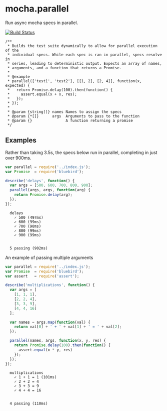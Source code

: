 # mocha.parallel

Run async mocha specs in parallel.

[![Build Status](https://travis-ci.org/danielstjules/mocha.parallel.svg?branch=master)](https://travis-ci.org/danielstjules/mocha.parallel)

```
/**
 * Builds the test suite dynamically to allow for parallel execution of the
 * individual specs. While each spec is ran in parallel, specs resolve in
 * series, leading to deterministic output. Expects an array of names,
 * arguments, and a function that returns a Promise.
 *
 * @example
 * parallel(['test1', 'test2'], [[1, 2], [2, 4]], function(x, expected) {
 *   return Promise.delay(100).then(function() {
 *     assert.equal(x + x, res);
 *   });
 * });
 *
 * @param {string[]} names Names to assign the specs
 * @param {*[]}      args  Arguments to pass to the function
 * @param {}               A function returning a promise
 */
```

## Examples

Rather than taking 3.5s, the specs below run in parallel, completing in just
over 900ms.

``` javascript
var parallel = require('../index.js');
var Promise  = require('bluebird');

describe('delays', function() {
  var args = [500, 600, 700, 800, 900];
  parallel(args, args, function(arg) {
    return Promise.delay(arg);
  });
});
```

```
  delays
    ✓ 500 (497ms)
    ✓ 600 (99ms)
    ✓ 700 (98ms)
    ✓ 800 (99ms)
    ✓ 900 (99ms)


  5 passing (902ms)
```

An example of passing multiple arguments

``` javascript
var parallel = require('../index.js');
var Promise  = require('bluebird');
var assert   = require('assert');

describe('multiplications', function() {
  var args = [
    [1, 1, 1],
    [2, 2, 4],
    [3, 3, 9],
    [4, 4, 16]
  ];

  var names = args.map(function(val) {
    return val[0] + ' + ' + val[1] + ' = ' + val[2];
  });

  parallel(names, args, function(x, y, res) {
    return Promise.delay(100).then(function() {
      assert.equal(x * y, res)
    });
  });
});
```

```
  multiplications
    ✓ 1 + 1 = 1 (101ms)
    ✓ 2 + 2 = 4
    ✓ 3 + 3 = 9
    ✓ 4 + 4 = 16


  4 passing (110ms)
```
